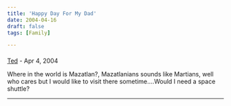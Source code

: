 ```yaml
---
title: 'Happy Day For My Dad'
date: 2004-04-16
draft: false
tags: [Family]

---
```



#### 
[Ted]( "ted@shaw.ca") - <time datetime="2004-04-22 07:08:38">Apr 4, 2004</time>

Where in the world is Mazatlan?, Mazatlanians sounds like Martians, well who cares but I would like to visit there sometime....Would I need a space shuttle?
<hr />
